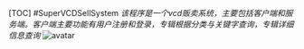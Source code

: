 [TOC]
#SuperVCDSellSystem
*该程序是一个vcd贩卖系统，主要包括客户端和服务端。客户端主要功能有用户注册和登录，专辑根据分类与关键字查询，专辑详细信息查询*
![avatar](https://raw.githubusercontent.com/vi-li/MarkdownPictureRepository/master/%E5%95%86%E5%BA%972.png)
